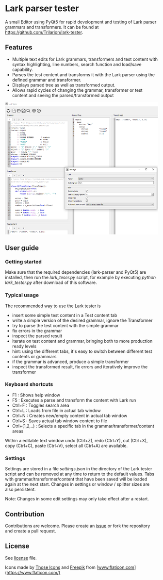 # Lark parser tester

A small Editor using PyQt5 for rapid development and testing of [Lark parser](https://github.com/lark-parser/lark)
grammars and transformers. It can be found at https://github.com/Trilarion/lark-tester.

## Features

- Multiple text edits for Lark grammars, transformers and test content with syntax highlighting, line numbers, search
  function and load/save capability.
- Parses the test content and transforms it with the Lark parser using the defined grammar and transformer.
- Displays parsed tree as well as transformed output.
- Allows rapid cycles of changing the grammar, transformer or test content and seeing the parsed/transformed output

![Screenshot](/examples/json_screenshot.png)

## User guide

### Getting started

Make sure that the required dependencies (lark-parser and PyQt5) are installed, then run the *lark_teser.py* script, for
example by executing *python lark_tester.py* after download of this software.

### Typical usage

The recommended way to use the Lark tester is

- insert some simple test content in a Test content tab
- write a simple version of the desired grammar, ignore the Transformer
- try to parse the test content with the simple grammar
- fix errors in the grammar
- inspect the parsed result
- iterate on test content and grammar, bringing both to more production ready levels
- hint: using the different tabs, it's easy to switch between different test contents or grammars
- if the grammar is advanced, produce a simple transformer
- inspect the transformed result, fix errors and iteratively improve the transformer

### Keyboard shortcuts

- F1 : Shows help window
- F5 : Executes a parse and transform the content with Lark run
- Ctrl+F : Toggles search area
- Ctrl+L : Loads from file in actual tab window
- Ctrl+N : Creates new/empty content in actual tab window
- Ctrl+S : Saves actual tab window content to file
- Ctrl+(1,2,..) : Selects a specific tab in the grammar/transformer/content areas

Within a editable text window undo (Ctrl+Z), redo (Ctrl+Y), cut (Ctrl+X), copy (Ctrl+C), paste (Ctrl+V),
select all (Ctrl+A) are available.

### Settings

Settings are stored in a file *settings.json* in the directory of the Lark tester script and can be removed at any
time to return to the default values. Tabs with grammar/transformer/content that have been saved will be loaded again
at the next start. Changes in settings or window / splitter sizes are also persistent.

Note: Changes in some edit settings may only take effect after a restart.

## Contribution

Contributions are welcome. Please create an [issue](https://github.com/Trilarion/lark-tester/issues) or fork the
repository and create a pull request.

## License

See [license](LICENSE) file.

Icons made by [Those Icons](https://www.flaticon.com/authors/those-icons) and [Freepik](https://www.flaticon.com/authors/freepik) from [www.flaticon.com](https://www.flaticon.com/)